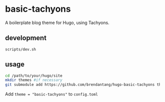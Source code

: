 # basic-tachyons

A boilerplate blog theme for Hugo, using Tachyons.

## development

`scripts/dev.sh`

## usage

~~~sh
cd /path/to/your/hugo/site
mkdir themes #if necessary
git submodule add https://github.com/brendantang/hugo-basic-tachyons themes/basic-tachyons
~~~

Add `theme = "basic-tachyons"` to `config.toml` 
